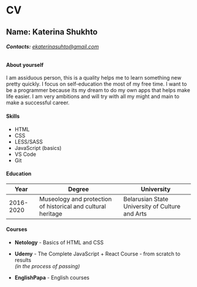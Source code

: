 # CV

## **Name:** Katerina Shukhto
###### **Contacts:** ekaterinasuhto@gmail.com


#### About yourself

I am assiduous person, this is a quality helps me to learn something new pretty quickly. I focus on self-education the most of my free time. I want to be a programmer because its my dream to do my own apps that helps make life easier. I am very ambitions and will try with all my might and main to make a successful career.

#### Skills
- HTML
- CSS
- LESS/SASS
- JavaScript (basics)
- VS Code
- Git

#### Education
|Year   |   Degree| University|
| ------------ | ------------ | ------------ |
| 2016-2020  |   Museology and protection of historical and cultural heritage| Belarusian State University of Culture and Arts|

#### Courses
- **Netology** - Basics of HTML and CSS

- **Udemy** - The Complete JavaScript + React Course - from scratch to results  
*(in the process of passing)*

- **EnglishPapa** - English courses
